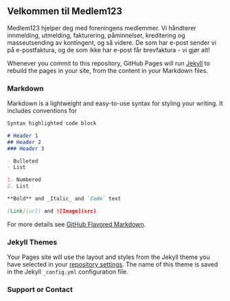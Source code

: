 ## Velkommen til Medlem123

Medlem123 hjelper deg med foreningens medlemmer. Vi håndterer innmelding, utmelding, fakturering, påminnelser, kreditering og masseutsending av kontingent, og så videre. De som har e-post sender vi på e-postfaktura, og de som ikke har e-post får brevfaktura - vi gjør alt!

Whenever you commit to this repository, GitHub Pages will run [Jekyll](https://jekyllrb.com/) to rebuild the pages in your site, from the content in your Markdown files.

### Markdown

Markdown is a lightweight and easy-to-use syntax for styling your writing. It includes conventions for

```markdown
Syntax highlighted code block

# Header 1
## Header 2
### Header 3

- Bulleted
- List

1. Numbered
2. List

**Bold** and _Italic_ and `Code` text

[Link](url) and ![Image](src)
```

For more details see [GitHub Flavored Markdown](https://guides.github.com/features/mastering-markdown/).

### Jekyll Themes

Your Pages site will use the layout and styles from the Jekyll theme you have selected in your [repository settings](https://github.com/ginko99/medlem123/settings/pages). The name of this theme is saved in the Jekyll `_config.yml` configuration file.

### Support or Contact


